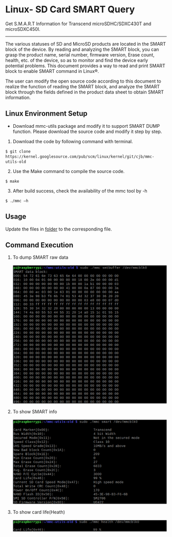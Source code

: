 # Linux- SD Card SMART Query
Get S.M.A.R.T Information for Transcend microSDHC/SDXC430T and microSDXC450I.

-------------------------
The various statuses of SD and MicroSD products are located in the SMART block of the device. 
By reading and analyzing the SMART block, you can grasp the product name, serial number, 
firmware version, Erase count, health, etc. of the device, so as to monitor and find the device 
early potential problems. This document provides a way to read and print SMART block to enable 
SMART command in Linux®. 

The user can modify the open source code according to this document to realize the function of 
reading the SMART block, and analyze the SMART block through the fields defined in the product 
data sheet to obtain SMART information. 

Linux Environment Setup
-------------------------

- Download mmc-utils package and modify it to support SMART DUMP function. Please download the source code and modify it step by step.

1. Download the code by following command with terminal.
```
$ git clone https://kernel.googlesource.com/pub/scm/linux/kernel/git/cjb/mmc-utils-old
```
2. Use the Make command to compile the source code.
```
$ make
```
3. After build success, check the availability of the mmc tool by -h
```
$ ./mmc –h
```

Usage
-------------------------
Update the files in [folder](https://github.com/WBJisMyName/READMETest/tree/main/mmc-utils-old) to the corresponding file.


Command Execution
-------------------------
1. To dump SMART raw data</br></br>
![Buffer](https://github.com/WBJisMyName/READMETest/blob/main/smtbuffer.png)

2. To show SMART info</br></br>
![SMART](https://github.com/WBJisMyName/READMETest/blob/main/smart.png)

3. To show card life(Heath)</br></br>
![Heath](https://github.com/WBJisMyName/READMETest/blob/main/health.png)



